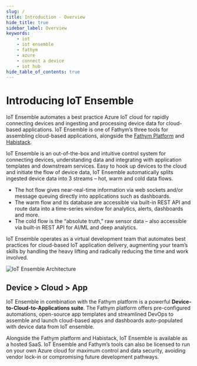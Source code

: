 ```yaml
---
slug: /
title: Introduction - Overview
hide_title: true
sidebar_label: Overview
keywords:
    - iot
    - iot ensemble
    - fathym
    - azure
    - connect a device
    - iot hub
hide_table_of_contents: true
---
```


# Introducing IoT Ensemble

IoT Ensemble automates a best practice Azure IoT cloud for rapidly connecting devices and ingesting and processing device data for cloud-based applications. IoT Ensemble is one of Fathym’s three tools for assembling cloud-based applications, alongside the [Fathym Platform](https://www.fathym.com) and [Habistack](https://www.fathym.com/forecast).

IoT Ensemble is an out-of-the-box and intuitive control system for connecting devices, understanding data and integrating with application templates and downstream services. Easy to hook up devices to the cloud and initiate the flow of device data, IoT Ensemble automatically splits ingested device data into 3 streams – hot, warm and cold data flows.

- The hot flow gives near-real-time information via web sockets and/or message queuing directly into applications such as dashboards.
- The warm flow and its database are accessible via built-in REST API and route data into a time-series window for analytics, alerts, dashboards and more.
- The cold flow is the “absolute truth,” raw sensor data – also accessible via built-in REST API for AI/ML and deep analytics.

IoT Ensemble operates as a virtual development team that automates best practices for cloud-based IoT application delivery, augmenting your team’s skills by handling the heavy lifting and radically reducing the time and work involved.

![IoT Ensemble Architecture](https://www.fathym.com/iot/img/IoT_Architecture.png)

## Device > Cloud > App

IoT Ensemble in combination with the Fathym platform is a powerful **Device-to-Cloud-to-Applications suite**. The Fathym platform offers pre-configured automations, open-source app templates and streamlined DevOps to assemble and launch cloud-based apps and dashboards auto-populated with device data from IoT ensemble.

Alongside the Fathym platform and Habistack, IoT Ensemble is available as a hosted SaaS. IoT Ensemble and Fathym’s tools can also be licensed to run on your own Azure cloud for maximum control and data security, avoiding vendor lock-in or compromising future development pathways.
